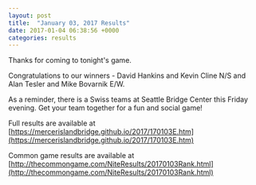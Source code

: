 ```yaml
---
layout: post
title:  "January 03, 2017 Results"
date: 2017-01-04 06:38:56 +0000
categories: results
---
```

Thanks for coming to tonight's game.

Congratulations to our winners - David Hankins and Kevin Cline N/S and Alan Tesler and Mike Bovarnik E/W.

As a reminder, there is a Swiss teams at Seattle Bridge Center this Friday evening. Get your team together for a fun and social game!

Full results are available at [https://mercerislandbridge.github.io/2017/170103E.htm](https://mercerislandbridge.github.io/2017/170103E.htm)

Common game results are available at [http://thecommongame.com/NiteResults/20170103Rank.html](http://thecommongame.com/NiteResults/20170103Rank.html)
